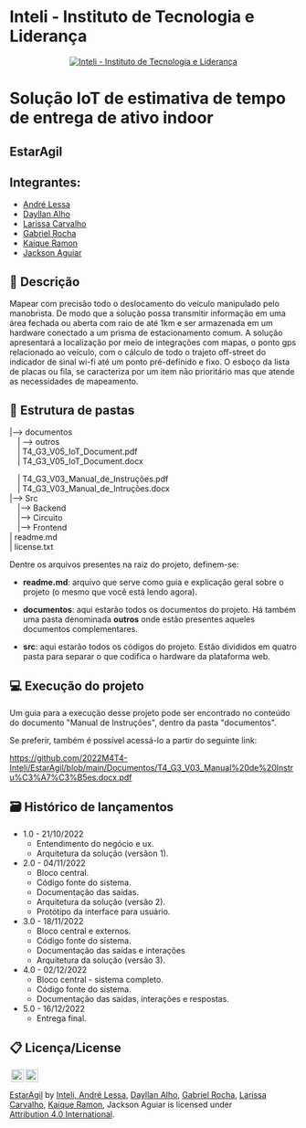 # Inteli - Instituto de Tecnologia e Liderança 

<p align="center">
<a href= "https://www.inteli.edu.br/"><img src="https://www.inteli.edu.br/wp-content/uploads/2021/08/20172028/marca_1-2.png" alt="Inteli - Instituto de Tecnologia e Liderança" border="0"></a>
</p>

# Solução IoT de estimativa de tempo de entrega de ativo indoor

## EstarAgil

## Integrantes: 
- <a href="https://www.linkedin.com/in/andrelessajr/">André Lessa</a>
- <a href="https://www.linkedin.com/in/dayllan-alho/">Dayllan Alho</a>
- <a href="https://www.linkedin.com/in/carvalholari/">Larissa Carvalho</a> 
- <a href="https://www.linkedin.com/in/gabriel-rocha-pinto-santos-/">Gabriel Rocha</a> 
- <a href="https://www.linkedin.com/in/kaique-ramon-6975751a3/">Kaique Ramon</a>
- <a href="https:">Jackson Aguiar</a> 

## 📝 Descrição
Mapear com precisão todo o deslocamento do veículo manipulado pelo manobrista. De modo que a solução possa transmitir informação em uma área fechada ou aberta com raio de até 1km e ser armazenada em um hardware conectado a um prisma de estacionamento comum. A solução apresentará a localização por meio de integrações com mapas, o ponto gps relacionado ao veículo, com o cálculo de todo o trajeto off-street do indicador de sinal wi-fi até um ponto pré-definido e fixo. O esboço da lista de placas ou fila, se caracteriza por um item não prioritário mas que atende as necessidades de mapeamento.



## 📁 Estrutura de pastas


|--> documentos<br>
  &emsp;| --> outros <br>
  &emsp;| T4_G3_V05_IoT_Document.pdf<br>
  &emsp;| T4_G3_V05_IoT_Document.docx<br>
  
  &emsp;| T4_G3_V03_Manual_de_Instruções.pdf<br>
  &emsp;| T4_G3_V03_Manual_de_Intruções.docx<br>
|--> Src<br>
  &emsp;|--> Backend<br>
  &emsp;|--> Circuito<br>
  &emsp;|--> Frontend<br>
| readme.md<br>
| license.txt

Dentre os arquivos presentes na raiz do projeto, definem-se:

- <b>readme.md</b>: arquivo que serve como guia e explicação geral sobre o projeto (o mesmo que você está lendo agora).

- <b>documentos</b>: aqui estarão todos os documentos do projeto. Há também uma pasta denominada <b>outros</b> onde estão presentes aqueles documentos complementares.

- <b>src</b>: aqui estarão todos os códigos do projeto. Estão divididos em quatro pasta para separar o que codifica o hardware da plataforma web.

## 💻 Execução do projeto

Um guia para a execução desse projeto pode ser encontrado no conteúdo do documento "Manual de Instruções", dentro da pasta "documentos".

Se preferir, também é possível acessá-lo a partir do seguinte link:

https://github.com/2022M4T4-Inteli/EstarAgil/blob/main/Documentos/T4_G3_V03_Manual%20de%20Instru%C3%A7%C3%B5es.docx.pdf

## 🗃 Histórico de lançamentos

* 1.0 - 21/10/2022
    * Entendimento do negócio e ux.
    * Arquitetura da solução (versãon 1).
* 2.0 - 04/11/2022
    * Bloco central.
    * Código fonte do sistema.
    * Documentação das saídas.
    * Arquitetura da solução (versão 2).
    * Protótipo da interface para usuário.
* 3.0 - 18/11/2022
    * Bloco central e externos.
    * Código fonte do sistema.
    * Documentação das saídas e interações
    * Arquitetura da solução (versão 3).
* 4.0 - 02/12/2022
    * Bloco central - sistema completo.
    * Código fonte do sistema.
    * Documentação das saídas, interações e respostas.
* 5.0 - 16/12/2022
    * Entrega final.


## 📋 Licença/License

<img style="height:22px!important;margin-left:3px;vertical-align:text-bottom;" src="https://mirrors.creativecommons.org/presskit/icons/cc.svg?ref=chooser-v1"><img style="height:22px!important;margin-left:3px;vertical-align:text-bottom;" src="https://mirrors.creativecommons.org/presskit/icons/by.svg?ref=chooser-v1"><p xmlns:cc="http://creativecommons.org/ns#" xmlns:dct="http://purl.org/dc/terms/"><a property="dct:title" rel="cc:attributionURL" href="https://github.com/2022M4T4-Inteli/EstarAgil">EstarAgil</a> <a>by</a> <a rel="cc:attributionURL dct:creator" property="cc:attributionName" href="https://github.com/InteliProjects/.github/blob/main/profile/README.md">Inteli, <a href="https://www.linkedin.com/in/andrelessajr/">André Lessa</a>, <a href="https://www.linkedin.com/in/dayllan-alho/">Dayllan Alho</a>, <a href="https://www.linkedin.com/in/gabriel-rocha-pinto-santos-/">Gabriel Rocha</a>, <a href="https://www.linkedin.com/in/carvalholari/">Larissa Carvalho</a>, <a href="https://www.linkedin.com/in/kaique-ramon-6975751a3/">Kaique Ramon</a>, Jackson Aguiar is licensed under <a href="http://creativecommons.org/licenses/by/4.0/?ref=chooser-v1" target="_blank" rel="license noopener noreferrer" style="display:inline-block;">Attribution 4.0 International</a>.</p>
